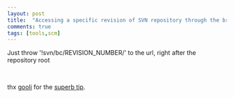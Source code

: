 ```yaml
---
layout: post
title:  "Accessing a specific revision of SVN repository through the browser"
comments: true
tags: [tools,scm]
---
```



Just throw '!svn/bc/REVISION_NUMBER/' to the url, right after the repository root

&#160;

thx [gooli](http://www.gooli.org/blog) for the [superb tip](http://www.gooli.org/blog/accessing-svn-revision-via-a-browser/).

